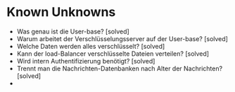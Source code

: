 # Known Unknowns

  * Was genau ist die User-base? [solved]
  * Warum arbeitet der Verschlüsselungsserver auf der User-base? [solved]
  * Welche Daten werden alles verschlüsselt? [solved]
  * Kann der load-Balancer verschlüsselte Dateien verteilen? [solved]
  * Wird intern Authentifizierung benötigt? [solved]
  * Trennt man die Nachrichten-Datenbanken nach Alter der Nachrichten? [solved]
  * 
